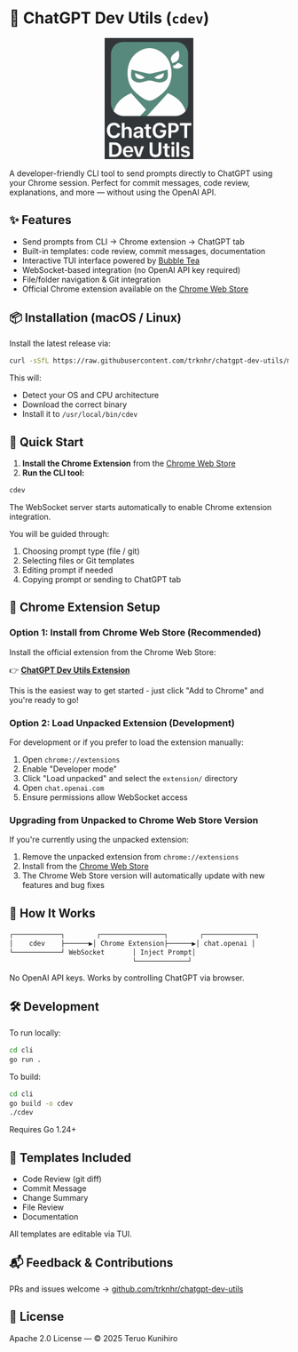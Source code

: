 # 🧠 ChatGPT Dev Utils (`cdev`)

<p align="center">
  <img src="img/image.png" alt="ChatGPT Dev Utils Icon" width="160" />
</p>

A developer-friendly CLI tool to send prompts directly to ChatGPT using your Chrome session. Perfect for commit messages, code review, explanations, and more — without using the OpenAI API.

## ✨ Features

- Send prompts from CLI → Chrome extension → ChatGPT tab
- Built-in templates: code review, commit messages, documentation
- Interactive TUI interface powered by [Bubble Tea](https://github.com/charmbracelet/bubbletea)
- WebSocket-based integration (no OpenAI API key required)
- File/folder navigation & Git integration
- Official Chrome extension available on the [Chrome Web Store](https://chromewebstore.google.com/detail/chatgpt-dev-utils-extensi/bdfinimpohfncpgeokmamgfebfhnkebi)

## 📦 Installation (macOS / Linux)

Install the latest release via:

```bash
curl -sSfL https://raw.githubusercontent.com/trknhr/chatgpt-dev-utils/main/install.sh | sh
```

This will:
- Detect your OS and CPU architecture
- Download the correct binary
- Install it to `/usr/local/bin/cdev`

## 🚀 Quick Start

1. **Install the Chrome Extension** from the [Chrome Web Store](https://chromewebstore.google.com/detail/chatgpt-dev-utils-extensi/bdfinimpohfncpgeokmamgfebfhnkebi)
2. **Run the CLI tool:**

```bash
cdev
```

The WebSocket server starts automatically to enable Chrome extension integration.

You will be guided through:

1. Choosing prompt type (file / git)
2. Selecting files or Git templates
3. Editing prompt if needed
4. Copying prompt or sending to ChatGPT tab


## 🔌 Chrome Extension Setup

### Option 1: Install from Chrome Web Store (Recommended)

Install the official extension from the Chrome Web Store:

👉 **[ChatGPT Dev Utils Extension](https://chromewebstore.google.com/detail/chatgpt-dev-utils-extensi/bdfinimpohfncpgeokmamgfebfhnkebi)**

This is the easiest way to get started - just click "Add to Chrome" and you're ready to go!

### Option 2: Load Unpacked Extension (Development)

For development or if you prefer to load the extension manually:

1. Open `chrome://extensions`
2. Enable "Developer mode" 
3. Click "Load unpacked" and select the `extension/` directory
4. Open `chat.openai.com`
5. Ensure permissions allow WebSocket access

### Upgrading from Unpacked to Chrome Web Store Version

If you're currently using the unpacked extension:

1. Remove the unpacked extension from `chrome://extensions`
2. Install from the [Chrome Web Store](https://chromewebstore.google.com/detail/chatgpt-dev-utils-extensi/bdfinimpohfncpgeokmamgfebfhnkebi)
3. The Chrome Web Store version will automatically update with new features and bug fixes


## 🧠 How It Works

```
┌────────────┐        ┌────────────────┐        ┌─────────────┐
│    cdev    ├──────▶│ Chrome Extension├──────▶│ chat.openai │
└────────────┘ WebSocket       │ Inject Prompt│
                               └─────────────┘
```

No OpenAI API keys. Works by controlling ChatGPT via browser.


## 🛠 Development

To run locally:

```bash
cd cli
go run .
```

To build:

```bash
cd cli
go build -o cdev
./cdev
```

Requires Go 1.24+

## 🧩 Templates Included

- Code Review (git diff)
- Commit Message
- Change Summary
- File Review
- Documentation

All templates are editable via TUI.

## 📬 Feedback & Contributions

PRs and issues welcome → [github.com/trknhr/chatgpt-dev-utils](https://github.com/trknhr/chatgpt-dev-utils)

## 📄 License

Apache 2.0 License — © 2025 Teruo Kunihiro
